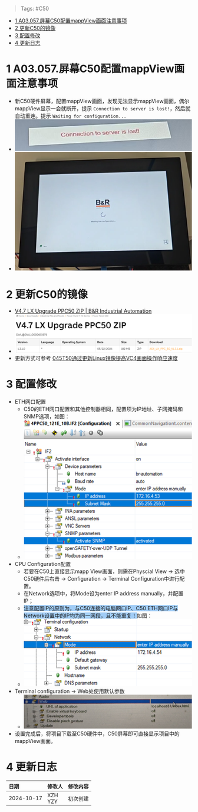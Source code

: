 > Tags: #C50

- [1 A03.057.屏幕C50配置mappView画面注意事项](#_1-a03057%E5%B1%8F%E5%B9%95c50%E9%85%8D%E7%BD%AEmappview%E7%94%BB%E9%9D%A2%E6%B3%A8%E6%84%8F%E4%BA%8B%E9%A1%B9)
- [2 更新C50的镜像](#_2-%E6%9B%B4%E6%96%B0c50%E7%9A%84%E9%95%9C%E5%83%8F)
- [3 配置修改](#_3-%E9%85%8D%E7%BD%AE%E4%BF%AE%E6%94%B9)
- [4 更新日志](#_4-%E6%9B%B4%E6%96%B0%E6%97%A5%E5%BF%97)

# 1 A03.057.屏幕C50配置mappView画面注意事项

- 新C50硬件屏幕，配置mappView画面，发现无法显示mappView画面，偶尔mappView显示一会就断开，提示 `Connection to server is lost!`，然后就自动重连。提示 `Waiting for configuration...`
- ![](FILES/057屏幕C50配置mappView画面注意事项/image-20241017112318541.png)
- ![](FILES/057屏幕C50配置mappView画面注意事项/image-20241017112512423.png)

# 2 更新C50的镜像

- [V4.7 LX Upgrade PPC50 ZIP | B&R Industrial Automation](https://www.br-automation.com/en/downloads/industrial-pcs-and-panels/power-panel-t-c-series/power-panel-c50/v47-lx-upgrade-ppc50-zip/)
- ![](FILES/057屏幕C50配置mappView画面注意事项/image-20241017113100989.png)
- 更新方式可参考 [045T50通过更新Linux镜像提高VC4画面操作响应速度](045T50通过更新Linux镜像提高VC4画面操作响应速度.md)

# 3 配置修改

- ETH网口配置
    - C50的ETH网口配置和其他控制器相同，配置项为IP地址、子网掩码和SNMP选项，如图：
    - ![](FILES/057屏幕C50配置mappView画面注意事项/image-20241017113246756.png)
- CPU Configuration配置
    - 若要在C50上直接显示mapp View画面，则需在Physcial View → 选中C50硬件后右击 → Configuration → Terminal Configuration中进行配置。
    - 在Network选项中，将Mode设为enter IP address manually，并配置IP；
    - <span style="background:#A0CCF6">注意配置IP的原则为，与C50连接的电脑网口IP、C50 ETH网口IP与Network设置中的IP均为同一网段，且不能重复！</span>如图：
    - ![](FILES/057屏幕C50配置mappView画面注意事项/image-20241017113330340.png)
- Terminal configuration → Web处使用默认参数
    - ![](FILES/057屏幕C50配置mappView画面注意事项/image-20241017113440335.png)
- 设置完成后，将项目下载至C50硬件中，C50屏幕即可直接显示项目中的mappView画面。

# 4 更新日志

| 日期         | 修改人        | 修改内容 |
| :--------- | :--------- | :--- |
| 2024-10-17 | XZH<br>YZY | 初次创建 |

